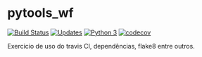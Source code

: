 # pytools_wf

[![Build Status](https://travis-ci.com/wfoschiera/pytools_wf.svg?branch=master)](https://travis-ci.com/wfoschiera/pytools_wf)
[![Updates](https://pyup.io/repos/github/wfoschiera/pytools_wf/shield.svg)](https://pyup.io/repos/github/wfoschiera/pytools_wf/)
[![Python 3](https://pyup.io/repos/github/wfoschiera/pytools_wf/python-3-shield.svg)](https://pyup.io/repos/github/wfoschiera/pytools_wf/)
[![codecov](https://codecov.io/gh/wfoschiera/pytools_wf/branch/master/graph/badge.svg)](https://codecov.io/gh/wfoschiera/pytools_wf)

Exercicio de uso do travis CI, dependências, flake8 entre outros.
